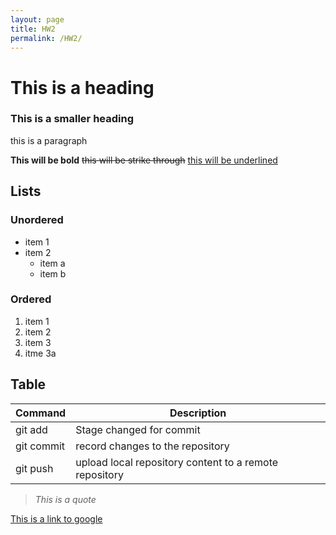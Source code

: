 ```yaml
---
layout: page
title: HW2
permalink: /HW2/
---
```


# This is a heading
### This is a smaller heading
this is a paragraph

**This will be bold** ~~this will be strike through~~ <ins> this will be underlined </ins>

## Lists
### Unordered
+ item 1
+ item 2
  - item a
  - item b

### Ordered
1. item 1
2. item 2
3. item 3
4. itme 3a

## Table
| Command | Description |
| ----- | ----- |
| git add | Stage changed for commit |
| git commit | record changes to the repository |
| git push | upload local repository content to a remote repository |

> _This is a quote_

[This is a link to google](http://google.com)


